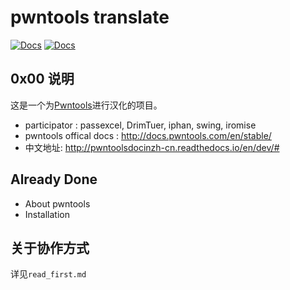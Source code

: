 # pwntools translate
[![Docs](https://readthedocs.org/projects/pwntoolsdocinzh-cn/badge/?version=master)](http://pwntoolsdocinzh-cn.readthedocs.io/en/master/?badge=master)
[![Docs](https://readthedocs.org/projects/pwntoolsdocinzh-cn/badge/?version=dev)](http://pwntoolsdocinzh-cn.readthedocs.io/en/dev/?badge=dev)

## 0x00 说明

这是一个为[Pwntools](https://github.com/Gallopsled/pwntools)进行汉化的项目。

* participator : passexcel, DrimTuer, iphan, swing, iromise
* pwntools offical docs : http://docs.pwntools.com/en/stable/
* 中文地址: http://pwntoolsdocinzh-cn.readthedocs.io/en/dev/#

## Already Done

- About pwntools
- Installation

## 关于协作方式

详见`read_first.md`
